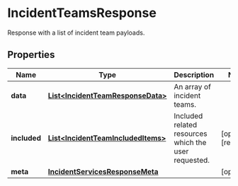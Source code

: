 

# IncidentTeamsResponse

Response with a list of incident team payloads.

## Properties

Name | Type | Description | Notes
------------ | ------------- | ------------- | -------------
**data** | [**List&lt;IncidentTeamResponseData&gt;**](IncidentTeamResponseData.md) | An array of incident teams. | 
**included** | [**List&lt;IncidentTeamIncludedItems&gt;**](IncidentTeamIncludedItems.md) | Included related resources which the user requested. |  [optional] [readonly]
**meta** | [**IncidentServicesResponseMeta**](IncidentServicesResponseMeta.md) |  |  [optional]



